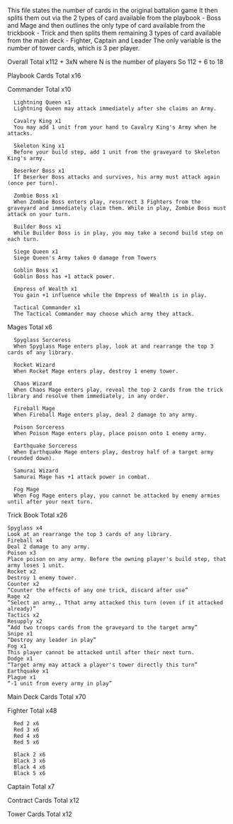 This file states the number of cards in the original battalion game
It then splits them out via the 2 types of card available from the playbook - Boss and Mage
and then outlines the only type of card available from the trickbook - Trick
and then splits them remaining 3 types of card available from the main deck - Fighter, Captain and Leader
The only variable is the number of tower cards, which is 3 per player.

Overall
  Total x112 + 3xN where N is the number of players
  So 112 + 6 to 18

Playbook Cards
  Total x16

  Commander
    Total x10

      Lightning Queen x1
      Lightning Queen may attack immediately after she claims an Army.
      
      Cavalry King x1
      You may add 1 unit from your hand to Cavalry King's Army when he attacks.
      
      Skeleton King x1
      Before your build step, add 1 unit from the graveyard to Skeleton King's army.
      
      Beserker Boss x1
      If Beserker Boss attacks and survives, his army must attack again (once per turn).

      Zombie Boss x1
      When Zombie Boss enters play, resurrect 3 Fighters from the graveyard and immediately claim them. While in play, Zombie Boss must attack on your turn.
      
      Builder Boss x1
      While Builder Boss is in play, you may take a second build step on each turn.
      
      Siege Queen x1
      Siege Queen's Army takes 0 damage from Towers

      Goblin Boss x1
      Goblin Boss has +1 attack power.

      Empress of Wealth x1
      You gain +1 influence while the Empress of Wealth is in play.

      Tactical Commander x1
      The Tactical Commander may choose which army they attack.


  Mages
    Total x6

      Spyglass Sorceress
      When Spyglass Mage enters play, look at and rearrange the top 3 cards of any library.

      Rocket Wizard
      When Rocket Mage enters play, destroy 1 enemy tower.

      Chaos Wizard
      When Chaos Mage enters play, reveal the top 2 cards from the trick library and resolve them immediately, in any order.

      Fireball Mage
      When Fireball Mage enters play, deal 2 damage to any army.

      Poison Sorceress
      When Poison Mage enters play, place poison onto 1 enemy army.

      Earthquake Sorceress
      When Earthquake Mage enters play, destroy half of a target army (rounded down).

      Samurai Wizard
      Samurai Mage has +1 attack power in combat.

      Fog Mage
      When Fog Mage enters play, you cannot be attacked by enemy armies until after your next turn.


Trick Book
  Total x26

    Spyglass x4
    Look at an rearrange the top 3 cards of any library.
    Fireball x4
    Deal 2 damage to any army.
    Poison x3
    Place poison on any army. Before the owning player's build step, that army loses 1 unit.
    Rocket x2
    Destroy 1 enemy tower.
    Counter x2
    “Counter the effects of any one trick, discard after use”
    Rage x2
    “Select an army., Tthat army attacked this turn (even if it attacked already)”
    Tactics x2
    Resupply x2
    “Add two troops cards from the graveyard to the target army”
    Snipe x1
    “Destroy any leader in play”
    Fog x1
    This player cannot be attacked until after their next turn.
    Dodge x1
    “Target army may attack a player's tower directly this turn”
    Earthquake x1
    Plague x1
    “-1 unit from every army in play”



Main Deck Cards
  Total x70

  Fighter
    Total x48

      Red 2 x6
      Red 3 x6
      Red 4 x6
      Red 5 x6

      Black 2 x6
      Black 3 x6
      Black 4 x6
      Black 5 x6

  Captain
    Total x7

  Contract Cards
    Total x12
    
  Tower Cards
    Total x12
